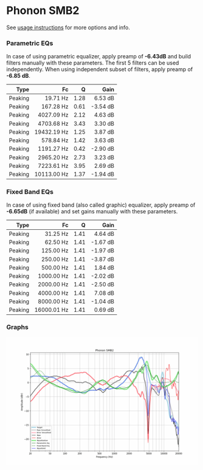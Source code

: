 # Phonon SMB2
See [usage instructions](https://github.com/jaakkopasanen/AutoEq#usage) for more options and info.

### Parametric EQs
In case of using parametric equalizer, apply preamp of **-6.43dB** and build filters manually
with these parameters. The first 5 filters can be used independently.
When using independent subset of filters, apply preamp of **-6.85 dB**.

| Type    | Fc          |    Q | Gain     |
|--------:|------------:|-----:|---------:|
| Peaking | 19.71 Hz    | 1.28 | 6.53 dB  |
| Peaking | 167.28 Hz   | 0.61 | -3.54 dB |
| Peaking | 4027.09 Hz  | 2.12 | 4.63 dB  |
| Peaking | 4703.68 Hz  | 3.43 | 3.30 dB  |
| Peaking | 19432.19 Hz | 1.25 | 3.87 dB  |
| Peaking | 578.84 Hz   | 1.42 | 3.63 dB  |
| Peaking | 1191.27 Hz  | 0.42 | -2.90 dB |
| Peaking | 2965.20 Hz  | 2.73 | 3.23 dB  |
| Peaking | 7223.61 Hz  | 3.95 | 2.69 dB  |
| Peaking | 10113.00 Hz | 1.37 | -1.94 dB |

### Fixed Band EQs
In case of using fixed band (also called graphic) equalizer, apply preamp of **-6.65dB**
(if available) and set gains manually with these parameters.

| Type    | Fc          |    Q | Gain     |
|--------:|------------:|-----:|---------:|
| Peaking | 31.25 Hz    | 1.41 | 4.64 dB  |
| Peaking | 62.50 Hz    | 1.41 | -1.67 dB |
| Peaking | 125.00 Hz   | 1.41 | -1.97 dB |
| Peaking | 250.00 Hz   | 1.41 | -3.87 dB |
| Peaking | 500.00 Hz   | 1.41 | 1.84 dB  |
| Peaking | 1000.00 Hz  | 1.41 | -2.02 dB |
| Peaking | 2000.00 Hz  | 1.41 | -2.50 dB |
| Peaking | 4000.00 Hz  | 1.41 | 7.08 dB  |
| Peaking | 8000.00 Hz  | 1.41 | -1.04 dB |
| Peaking | 16000.01 Hz | 1.41 | 0.69 dB  |

### Graphs
![](./Phonon%20SMB2.png)